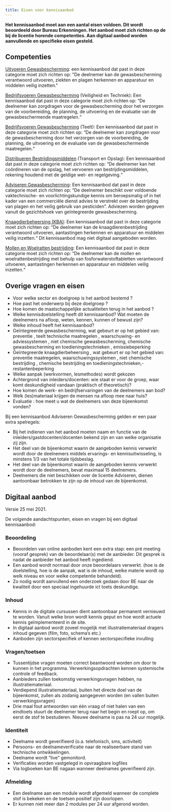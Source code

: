 ```yaml
---
title: Eisen voor kennisaanbod
---
```


**Het kennisaanbod moet aan een aantal eisen voldoen. Dit wordt beoordeeld door Bureau Erkenningen. Het aanbod moet zich richten op de bij de licentie horende competenties. Aan digitaal aanbod worden aanvullende en specifieke eisen gesteld.**

## Competenties

[Uitvoeren Gewasbescherming](/licenties/welke-licenties-zijn-er/licentie-uitvoeren-gewasbescherming/): een kennisaanbod dat past in deze categorie moet zich richten op: "De
deelnemer kan de gewasbescherming verantwoord uitvoeren, ziekten en plagen herkennen en
apparatuur en middelen veilig inzetten."

[Bedrijfsvoeren Gewasbescherming](/licenties/welke-licenties-zijn-er/licentie-bedrijfsvoeren-gewasbescherming/) (Veiligheid en Techniek): Een kennisaanbod dat past in deze
categorie moet zich richten op: “De deelnemer kan zorgdragen voor de gewasbescherming door het
verzorgen van de voorbereiding, de planning, de uitvoering en de evaluatie van de gewasbeschermende maatregelen.“

[Bedrijfsvoeren Gewasbescherming](/licenties/welke-licenties-zijn-er/licentie-bedrijfsvoeren-gewasbescherming/) (Teelt): Een kennisaanbod dat past in deze categorie moet zich
richten op: “De deelnemer kan zorgdragen voor de gewasbescherming door het verzorgen van de
voorbereiding, de planning, de uitvoering en de evaluatie van de gewasbeschermende maatregelen.“

[Distribueren Bestrijdingsmiddelen](/licenties/welke-licenties-zijn-er/licentie-bedrijfsvoeren-distribueren) (Transport en Opslag): Een kennisaanbod dat past in deze categorie moet zich richten op: “De deelnemer kan het coördineren van de opslag, het vervoeren van bestrijdingsmiddelen, rekening houdend met de geldige wet- en regelgeving.“

[Adviseren Gewasbescherming](/licenties/welke-licenties-zijn-er/licentie-adviseren-gewasbescherming): Een kennisaanbod dat past in deze categorie moet zich richten op: “De deelnemer beschikt over voldoende vaktechnische- en voorlichtingskundige kennis om beroepsmatig of in het kader van een commerciële dienst advies te verstrekt over de bestrijding van plagen en het veilig gebruik van pesticiden”. Adviezen worden gegeven vanuit de gezichtshoek van geïntegreerde gewasbescherming.

[Knaagdierbeheersing (KBA)](/licenties/welke-licenties-zijn-er/licentie-knaagdierbeheersing-op-agrarische-bedrijven): Een kennisaanbod dat past in deze categorie moet zich
richten op: “De deelnemer kan de knaagdierenbestrijding verantwoord uitvoeren, aantastingen herkennen en apparatuur en middelen veilig inzetten.“ Dit kennisaanbod mag niet digitaal aangeboden worden.

[Mollen en Woelratten bestrijding](/licenties/welke-licenties-zijn-er/licentie-mollen-en-woelrattenbestrijding): Een kennisaanbod dat past in deze categorie moet zich richten op: “De deelnemer kan de mollen en woelrattenbestrijding met behulp van fosforwaterstoftabletten verantwoord uitvoeren, aantastingen herkennen en apparatuur en middelen veilig inzetten.“

## Overige vragen en eisen

- Voor welke sector en doelgroep is het aanbod bestemd
  ?
- Hoe past het onderwerp bij
  deze doelgroep
  ?
- Hoe komen de maatschappelijke actualiteiten terug in
  het aanbod
  ?
- Welke kennisdoelstelling heeft dit kennisaanbod? Wat moeten de deelnemers na afloop, weten, kennen, kunnen of bewust zijn?
- Welke inhoud heeft het kennisaanbod?
- Geïntegreerde
  gewasbescherming, wat gebeurt er op het gebied
  van:
  preventie
  , teelt technische maatregelen
  , waarschuwing- en
  adviessystemen
  , niet chemische
  gewasbescherming, chemische gewasbescherming
  en toedieningstechnieken
  , emissiebeperking
- Geïntegreerde
  knaagdierbeheersing
  , wat gebeurt er op het gebied
  van:
  preventie maatregelen, waarschuwingssystemen
  , niet chemische bestrijding
  , chemische bestrijding en
  toedieningstechnieken,-restantenbeperking
- Welke aanpak (werkvormen, lesmethodes) wordt gekozen
- Achtergrond van inleiders/docenten: wie staat er voor de groep,
  waar komt deskundigheid vandaan (praktisch of theoretisch)?
- Hoe komen de werk- en bedrijfservaringen van de deelnemers aan
  bod?
- Welk (les)materiaal krijgen de mensen na afloop mee
  naar huis?
- Evaluatie
  : hoe meet u wat de deelnemers van deze bijeenkomst vonden?

Bij een kennisaanbod Adviseren Gewasbescherming gelden er een paar extra spelregels:

- Bij het indienen van het aanbod moeten naam en functie van de inleiders/gastdocenten/docenten bekend zijn en van welke organisatie zij zijn.
- Het deel van de bijeenkomst waarin de aangeboden kennis verwerkt wordt door de deelnemers middels ervarings- en kennisuitwisseling, is minstens 1/3 van het totale tijdsbeslag.
- Het deel van de bijeenkomst waarin de aangeboden kennis verwerkt wordt door de deelnemers, bevat maximaal 15 deelnemers.
- Deelnemers die niet beschikken over de licentie Adviseren, dienen aantoonbaar betrokken te zijn op de inhoud van de bijeenkomst.

## Digitaal aanbod

Versie 25 mei 2021.

De volgende aandachtspunten, eisen en vragen bij een digitaal kennisaanbod:

### Beoordeling

- Beoordelen van online aanboden kent een extra stap: een pré meeting (vooraf gesprek) van de beoordelaar(s) met de aanbieder. Dit gesprek is nadat de aanbieder het aanbod heeft ingediend.
- Een aanbod wordt normaal door onze beoordelaars verwerkt. (hoe is de doelstelling, hoe is de aanpak, wat is de inhoud, welke materie wordt op welk niveau en voor welke competentie behandeld).
- Zo nodig wordt aanvullend een onderzoek gedaan door BE naar de kwaliteit door een speciaal ingehuurde ict toets deskundige.

### Inhoud

- Kennis in de digitale cursussen dient aantoonbaar permanent vernieuwd te worden. Vanuit welke bron wordt kennis geput en hoe wordt actuele kennis geïmplementeerd in de site.
- In digitaal aanbod wordt zoveel mogelijk met illustratiemateriaal dragers inhoud gegeven (film, foto, schema’s etc.)
- Aanboden zijn sectorspecifiek of kennen sectorspecifieke invulling

### Vragen/toetsen

- Tussentijdse vragen moeten correct beantwoord worden om door te kunnen in het programma. Verwerkingsopdrachten kennen systemische controle of feedback.
- Aanbieders zullen toekomstig verwerkingsvragen hebben, na illustratiemateriaal.
- Verdiepend illustratiemateriaal, buiten het directe doel van de bijeenkomst, zullen als zodanig aangegeven worden (en vallen buiten verwerkingsvragen)
- Drie maal fout antwoorden van één vraag of niet halen van een eindtoets stuurt de deelnemer terug naar het begin en roept op, om eerst de stof te bestuderen. Nieuwe deelname is pas na 24 uur mogelijk.

### Identiteit

- Deelname wordt geverifieerd (o.a. telefonisch, sms, activiteit)
- Persoons- en deelnameverificatie naar de realiseerbare stand van technische ontwikkelingen.
- Deelname wordt “live” gemonitord.
- Verificaties worden vastgelegd in opvraagbare logfiles
- Via logboeken kan BE nagaan wanneer deelnames geverifieerd zijn.

### Afmelding

- Een deelname aan een module wordt afgemeld wanneer de complete stof is bekeken en de toetsen positief zijn doorlopen.
- Er kunnen niet meer dan 2 modules per 24 uur afgerond worden.
